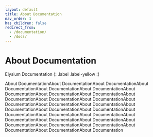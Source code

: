 ```yaml
---
layout: default
title: About Documentation
nav_order: 1
has_children: false
redirect_from:
  - /documentation/
  - /docs/
---
```


# About Documentation
Elysium Documentation
{: .label .label-yellow :}

About DocumentationAbout DocumentationAbout DocumentationAbout DocumentationAbout DocumentationAbout DocumentationAbout DocumentationAbout DocumentationAbout DocumentationAbout DocumentationAbout DocumentationAbout DocumentationAbout DocumentationAbout DocumentationAbout DocumentationAbout DocumentationAbout DocumentationAbout DocumentationAbout DocumentationAbout DocumentationAbout DocumentationAbout DocumentationAbout DocumentationAbout DocumentationAbout DocumentationAbout DocumentationAbout DocumentationAbout DocumentationAbout DocumentationAbout Documentation